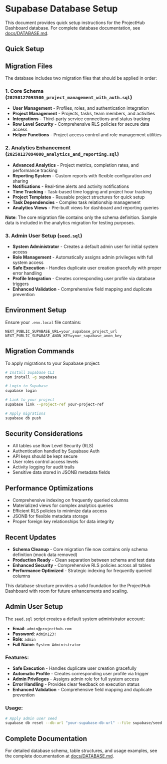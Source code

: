 # Supabase Database Setup

This document provides quick setup instructions for the ProjectHub Dashboard database. For complete database documentation, see [docs/DATABASE.md](../docs/DATABASE.md).

## Quick Setup

## Migration Files

The database includes two migration files that should be applied in order:

### 1. Core Schema (`20250127093500_project_management_with_auth.sql`)
- **User Management** - Profiles, roles, and authentication integration
- **Project Management** - Projects, tasks, team members, and activities
- **Integrations** - Third-party service connections and status tracking
- **Row Level Security** - Comprehensive RLS policies for secure data access
- **Helper Functions** - Project access control and role management utilities

### 2. Analytics Enhancement (`20250127094000_analytics_and_reporting.sql`)
- **Advanced Analytics** - Project metrics, completion rates, and performance tracking
- **Reporting System** - Custom reports with flexible configuration and sharing
- **Notifications** - Real-time alerts and activity notifications
- **Time Tracking** - Task-based time logging and project hour tracking
- **Project Templates** - Reusable project structures for quick setup
- **Task Dependencies** - Complex task relationship management
- **Analytics Views** - Pre-built views for dashboard and reporting queries

**Note**: The core migration file contains only the schema definition. Sample data is included in the analytics migration for testing purposes.

### 3. Admin User Setup (`seed.sql`)
- **System Administrator** - Creates a default admin user for initial system access
- **Role Management** - Automatically assigns admin privileges with full system access
- **Safe Execution** - Handles duplicate user creation gracefully with proper error handling
- **Profile Integration** - Creates corresponding user profile via database triggers
- **Enhanced Validation** - Comprehensive field mapping and duplicate prevention

## Environment Setup

Ensure your `.env.local` file contains:
```env
NEXT_PUBLIC_SUPABASE_URL=your_supabase_project_url
NEXT_PUBLIC_SUPABASE_ANON_KEY=your_supabase_anon_key
```

## Migration Commands

To apply migrations to your Supabase project:

```bash
# Install Supabase CLI
npm install -g supabase

# Login to Supabase
supabase login

# Link to your project
supabase link --project-ref your-project-ref

# Apply migrations
supabase db push
```

## Security Considerations

- All tables use Row Level Security (RLS)
- Authentication handled by Supabase Auth
- API keys should be kept secure
- User roles control access levels
- Activity logging for audit trails
- Sensitive data stored in JSONB metadata fields

## Performance Optimizations

- Comprehensive indexing on frequently queried columns
- Materialized views for complex analytics queries
- Efficient RLS policies to minimize data access
- JSONB for flexible metadata storage
- Proper foreign key relationships for data integrity

## Recent Updates

- **Schema Cleanup** - Core migration file now contains only schema definition (mock data removed)
- **Production Ready** - Clean separation between schema and test data
- **Enhanced Security** - Comprehensive RLS policies across all tables
- **Performance Optimized** - Strategic indexing for frequently queried columns

This database structure provides a solid foundation for the ProjectHub Dashboard with room for future enhancements and scaling.

## Admin User Setup

The `seed.sql` script creates a default system administrator account:

- **Email**: `admin@projecthub.com`
- **Password**: `Admin123!`
- **Role**: `admin`
- **Full Name**: `System Administrator`

### Features:
- **Safe Execution** - Handles duplicate user creation gracefully
- **Automatic Profile** - Creates corresponding user profile via trigger
- **Admin Privileges** - Assigns admin role for full system access
- **Error Handling** - Provides clear feedback on execution status
- **Enhanced Validation** - Comprehensive field mapping and duplicate prevention

### Usage:
```bash
# Apply admin user seed
supabase db reset --db-url "your-supabase-db-url" --file supabase/seed.sql
```

## Complete Documentation

For detailed database schema, table structures, and usage examples, see the complete documentation at [docs/DATABASE.md](../docs/DATABASE.md).